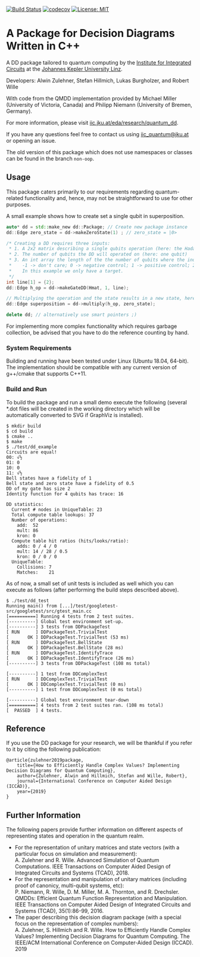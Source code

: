 [![Build Status](https://travis-ci.com/iic-jku/dd_package.svg?branch=master)](https://travis-ci.com/iic-jku/dd_package)
[![codecov](https://codecov.io/gh/iic-jku/dd_package/branch/master/graph/badge.svg)](https://codecov.io/gh/iic-jku/dd_package)
[![License: MIT](https://img.shields.io/badge/License-MIT-yellow.svg)](https://opensource.org/licenses/MIT)

# A Package for Decision Diagrams Written in C++

A DD package tailored to quantum computing by the [Institute for Integrated Circuits](http://iic.jku.at/eda/) at the [Johannes Kepler University Linz](https://jku.at).

Developers: Alwin Zulehner, Stefan Hillmich, Lukas Burgholzer, and Robert Wille

With code from the QMDD implementation provided by Michael Miller (University of Victoria, Canada)
and Philipp Niemann (University of Bremen, Germany).

For more information, please visit [iic.jku.at/eda/research/quantum_dd](http://iic.jku.at/eda/research/quantum_dd).

If you have any questions feel free to contact us using [iic_quantum@jku.at](mailto:iic_quantum@jku.at) or opening an issue.

The old version of this package which does not use namespaces or classes can be found in the branch `non-oop`.

## Usage

This package caters primarily to our requirements regarding quantum-related functionality and, hence, may not be straightforward to use for other purposes.

A small example shows how to create set a single qubit in superposition.

```c++
auto* dd = std::make_new dd::Package; // Create new package instance
dd::Edge zero_state = dd->makeZeroState(1) ; // zero_state = |0>

/* Creating a DD requires three inputs:
 * 1. A 2x2 matrix describing a single qubits operation (here: the Hadamard matrix)
 * 2. The number of qubits the DD will operated on (here: one qubit)
 * 3. An int array the length of the the number of qubits where the index is the qubit and the value is either
 *    -1 -> don't care; 0 -> negative control; 1 -> positive control; 2 -> target qubit
 *    In this example we only have a target.
 */
int line[1] = {2};
dd::Edge h_op = dd->makeGateDD(Hmat, 1, line);

// Multiplying the operation and the state results in a new state, here a single qubit in super position
dd::Edge superposition = dd->multiply(h_op, zero_state); 

delete dd; // alternatively use smart pointers ;)
```

For implementing more complex functionality which requires garbage collection, be advised that you have to do the reference counting by hand. 

### System Requirements

Building and running have been tested under Linux (Ubuntu 18.04, 64-bit).
The implementation should be compatible with any current version of g++/cmake that supports C++11.
  
### Build and Run 

To build the package and run a small demo execute the following 
(several *.dot files will be created in the working directory which will be automatically converted to SVG if GraphViz is installed).
```
$ mkdir build
$ cd build 
$ cmake ..
$ make
$ ./test/dd_example
Circuits are equal!
00: √½
01: 0
10: 0
11: √½
Bell states have a fidelity of 1
Bell state and zero state have a fidelity of 0.5
DD of my gate has size 2
Identity function for 4 qubits has trace: 16

DD statistics:
  Current # nodes in UniqueTable: 23
  Total compute table lookups: 37
  Number of operations:
    add:  52
    mult: 86
    kron: 0
  Compute table hit ratios (hits/looks/ratio):
    adds: 0 / 4 / 0
    mult: 14 / 28 / 0.5
    kron: 0 / 0 / 0
  UniqueTable:
    Collisions: 7
    Matches:    21
```

As of now, a small set of unit tests is included as well which you can execute as follows (after performing the build steps described above).

```
$ ./test/dd_test
Running main() from [...]/test/googletest-src/googletest/src/gtest_main.cc
[==========] Running 4 tests from 2 test suites.
[----------] Global test environment set-up.
[----------] 3 tests from DDPackageTest
[ RUN      ] DDPackageTest.TrivialTest
[       OK ] DDPackageTest.TrivialTest (53 ms)
[ RUN      ] DDPackageTest.BellState
[       OK ] DDPackageTest.BellState (28 ms)
[ RUN      ] DDPackageTest.IdentifyTrace
[       OK ] DDPackageTest.IdentifyTrace (26 ms)
[----------] 3 tests from DDPackageTest (108 ms total)

[----------] 1 test from DDComplexTest
[ RUN      ] DDComplexTest.TrivialTest
[       OK ] DDComplexTest.TrivialTest (0 ms)
[----------] 1 test from DDComplexTest (0 ms total)

[----------] Global test environment tear-down
[==========] 4 tests from 2 test suites ran. (108 ms total)
[  PASSED  ] 4 tests.
```

## Reference

If you use the DD package for your research, we will be thankful if you refer to it by citing the following publication:

```
@article{zulehner2019package,
    title={How to Efficiently Handle Complex Values? Implementing Decision Diagrams for Quantum Computing},
    author={Zulehner, Alwin and Hillmich, Stefan and Wille, Robert},
    journal={International Conference on Computer Aided Design (ICCAD)},
    year={2019}
}
```

## Further Information

The following papers provide further information on different aspects of representing states and operation in the quantum realm.

- For the representation of unitary matrices and state vectors (with a particular focus on simulation and measurement):  
A. Zulehner and R. Wille. Advanced Simulation of Quantum Computations. IEEE Transactions on Computer Aided Design of Integrated Circuits and Systems (TCAD), 2018.
- For the representation and manipulation of unitary matrices (including proof of canonicy, multi-qubit systems, etc):  
P. Niemann, R. Wille, D. M. Miller, M. A. Thornton, and R. Drechsler. QMDDs: Efficient Quantum Function Representation and Manipulation. IEEE Transactions on Computer Aided Design of Integrated Circuits and Systems (TCAD), 35(1):86-99, 2016.
- The paper describing this decision diagram package (with a special focus on the representation of complex numbers):  
A. Zulehner, S. Hillmich and R. Wille. How to Efficiently Handle Complex Values? Implementing Decision Diagrams for Quantum Computing. The IEEE/ACM International Conference on Computer-Aided Design (ICCAD). 2019
